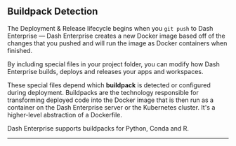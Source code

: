 ## Buildpack Detection

The Deployment & Release lifecycle begins when you `git push` to Dash Enterprise —
Dash Enterprise creates a new Docker image based off of the changes that you pushed
and will run the image as Docker containers when finished.

By including special files in your project folder, you can modify how Dash Enterprise builds,
deploys and releases your apps and workspaces.

These special files depend which **buildpack** is detected or configured during deployment.
Buildpacks are the technology responsible for transforming deployed code into the Docker image
that is then run as a container on the Dash Enterprise server or the Kubernetes cluster.
It's a higher-level abstraction of a Dockerfile.

Dash Enterprise supports buildpacks for Python, Conda and R. 

---
